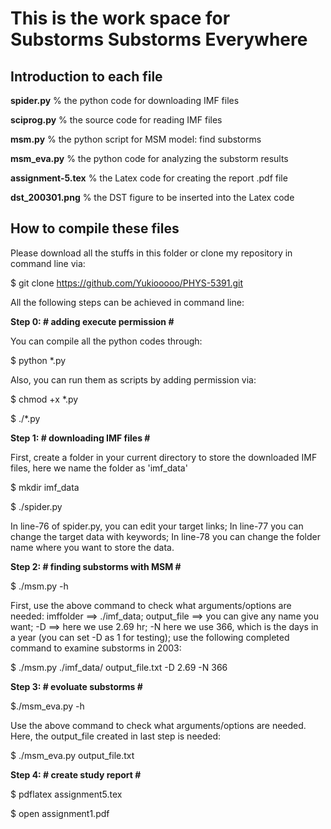 # This is the work space for Substorms Substorms Everywhere

## Introduction to each file
**spider.py** % the python code for downloading IMF files

**sciprog.py** % the source code for reading IMF files

**msm.py** % the python script for MSM model: find substorms

**msm_eva.py** % the python code for analyzing the substorm results

**assignment-5.tex** % the Latex code for creating the report .pdf file

**dst_200301.png** % the DST figure to be inserted into the Latex code





## How to compile these files
Please download all the stuffs in this folder or clone my repository in command line via: 

$ git clone https://github.com/Yukiooooo/PHYS-5391.git

All the following steps can be achieved in command line:

__Step 0: # adding execute permission #__

You can compile all the python codes through: 

$ python *.py

Also, you can run them as scripts by adding permission via:

$ chmod +x *.py

$ ./*.py

__Step 1: # downloading IMF files #__

First, create a folder in your current directory to store the downloaded IMF files, here we name the folder as 'imf_data'

$ mkdir imf_data

$ ./spider.py

In line-76 of spider.py, you can edit your target links; In line-77 you can change the target data with keywords; In line-78 
you can change the folder name where you want to store the data. 


__Step 2: # finding substorms with MSM #__

$ ./msm.py -h

First, use the above command to check what arguments/options are needed: imffolder ==> ./imf_data; output_file ==> you can
give any name you want; -D ==> here we use 2.69 hr; -N here we use 366, which is the days in a year (you can set -D as 1 for testing); 
use the following completed command to examine substorms in 2003:

$ ./msm.py ./imf_data/ output_file.txt -D 2.69 -N 366

__Step 3: # evoluate substorms #__

$./msm_eva.py -h

Use the above command to check what arguments/options are needed. Here, the output_file created in last step is needed:

$ ./msm_eva.py output_file.txt 


__Step 4: # create study report #__

$ pdflatex assignment5.tex

$ open assignment1.pdf

